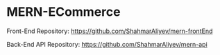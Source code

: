 # MERN-ECommerce

Front-End Repository: 
https://github.com/ShahmarAliyev/mern-frontEnd

Back-End API Repository:
https://github.com/ShahmarAliyev/mern-api
